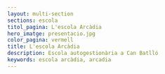 ```yaml
---
layout: multi-section
sections: escola
titol_pagina: L'escola Arcàdia
hero_imatge: presentacio.jpg
color_pagina: vermell
title: L'escola Arcàdia
description: Escola autogestionària a Can Batlló
keywords: escola arcàdia, arcadia
---
```


